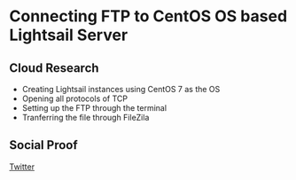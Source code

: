 
# Connecting FTP to CentOS OS based Lightsail Server

## Cloud Research

- Creating Lightsail instances using CentOS 7 as the OS
- Opening all protocols of TCP
- Setting up the FTP through the terminal
- Tranferring the file through FileZila

## Social Proof

[Twitter](https://twitter.com/JoeSeven08/status/1510984778555674630)
